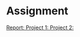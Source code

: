 # Assignment
[Report: ]([url](https://jklujaipur-my.sharepoint.com/:w:/g/personal/kanchisharma_jklu_edu_in/EbCMAEKoJIdPmlpTNvqRinQBsR5hULd1DI8I_LTsIuyxyw?e=RU5HPo))
[Project 1: ](https://colab.research.google.com/drive/1ASvH-SzpMMe54kYroTJAAabb75w3TtbO?usp=sharing)
[Project 2: ](https://colab.research.google.com/drive/1NYWAyIvORrUu2z-wJr9B2seevwi81jsF?usp=sharing)
